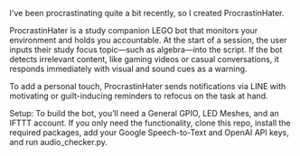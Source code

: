 I've been procrastinating quite a bit recently, so I created ProcrastinHater.

ProcrastinHater is a study companion LEGO bot that monitors your environment and holds you accountable. At the start of a session, the user inputs their study focus topic—such as algebra—into the script. If the bot detects irrelevant content, like gaming videos or casual conversations, it responds immediately with visual and sound cues as a warning.

To add a personal touch, ProcrastinHater sends notifications via LINE with motivating or guilt-inducing reminders to refocus on the task at hand.

Setup:
To build the bot, you’ll need a General GPIO, LED Meshes, and an IFTTT account.
If you only need the functionality, clone this repo, install the required packages, add your Google Speech-to-Text and OpenAI API keys, and run audio_checker.py.
